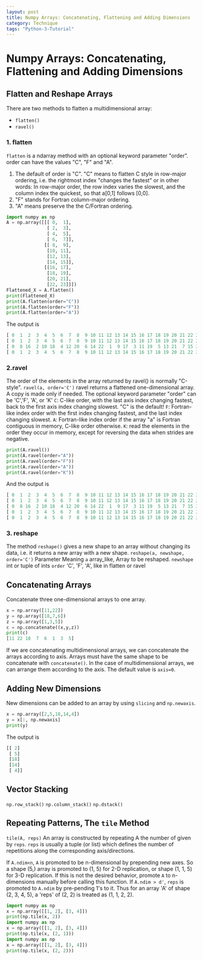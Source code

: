 ```yaml
---
layout: post
title: Numpy Arrays: Concatenating, Flattening and Adding Dimensions
category: Technique
tags: "Python-3-Tutorial"
---
```


# Numpy Arrays: Concatenating, Flattening and Adding Dimensions

## Flatten and Reshape Arrays
There are two methods to flatten a multidimensional array:
* `flatten()`
* `ravel()`

### 1. flatten
`flatten` is a ndarray method with an optional keyword parameter "order". order can have the values "C", "F" and "A". 
1. The default of order is "C". "C" means to flatten C style in row-major ordering, i.e. the rightmost index "changes the fastest" or in other words: In row-major order, the row index varies the slowest, and the column index the quickest, so that a[0,1] follows [0,0].
2. "F" stands for Fortran column-major ordering. 
3. "A" means preserve the the C/Fortran ordering.

```python
import numpy as np
A = np.array([[[ 0,  1],
               [ 2,  3],
               [ 4,  5],
               [ 6,  7]],
              [[ 8,  9],
               [10, 11],
               [12, 13],
               [14, 15]],
              [[16, 17],
               [18, 19],
               [20, 21],
               [22, 23]]])
Flattened_X = A.flatten()
print(Flattened_X)
print(A.flatten(order="C"))
print(A.flatten(order="F"))
print(A.flatten(order="A"))
```

The output is

```python
[ 0  1  2  3  4  5  6  7  8  9 10 11 12 13 14 15 16 17 18 19 20 21 22 23]
[ 0  1  2  3  4  5  6  7  8  9 10 11 12 13 14 15 16 17 18 19 20 21 22 23]
[ 0  8 16  2 10 18  4 12 20  6 14 22  1  9 17  3 11 19  5 13 21  7 15 23]
[ 0  1  2  3  4  5  6  7  8  9 10 11 12 13 14 15 16 17 18 19 20 21 22 23]
```

### 2.ravel
The order of the elements in the array returned by ravel() is normally "C-style".
`ravel(a, order='C')`
ravel returns a flattened one-dimensional array. A copy is made only if needed.
The optional keyword parameter "order" can be 'C','F', 'A', or 'K'
`C`: C-like order, with the last axis index changing fastest, back to the first axis index changing slowest. "C" is the default!
`F`: Fortran-like index order with the first index changing fastest, and the last index changing slowest.
`A`: Fortran-like index order if the array "a" is Fortran contiguous in memory, C-like order otherwise.
`K`: read the elements in the order they occur in memory, except for reversing the data when strides are negative.

```python
print(A.ravel())
print(A.ravel(order="A"))
print(A.ravel(order="F"))
print(A.ravel(order="A"))
print(A.ravel(order="K"))
```

And the output is 

```python
[ 0  1  2  3  4  5  6  7  8  9 10 11 12 13 14 15 16 17 18 19 20 21 22 23]
[ 0  1  2  3  4  5  6  7  8  9 10 11 12 13 14 15 16 17 18 19 20 21 22 23]
[ 0  8 16  2 10 18  4 12 20  6 14 22  1  9 17  3 11 19  5 13 21  7 15 23]
[ 0  1  2  3  4  5  6  7  8  9 10 11 12 13 14 15 16 17 18 19 20 21 22 23]
[ 0  1  2  3  4  5  6  7  8  9 10 11 12 13 14 15 16 17 18 19 20 21 22 23]
```

### 3. reshape
The method `reshape()` gives a new shape to an array without changing its data, i.e. it returns a new array with a new shape.
`reshape(a, newshape, order='C')`
Parameter 	Meaning
`a` 			array_like, Array to be reshaped.
`newshape` 	int or tuple of ints
`order`		'C', 'F', 'A', like in flatten or ravel

## Concatenating Arrays
Concatenate three one-dimensional arrays to one array.

```python
x = np.array([11,22])
y = np.array([18,7,6])
z = np.array([1,3,5])
c = np.concatenate((x,y,z))
print(c)
[11 22 18  7  6  1  3  5]
```

If we are concatenating multidimensional arrays, we can concatenate the arrays according to axis. Arrays must have the same shape to be concatenate with `concatenate()`. In the case of multidimensional arrays, we can arrange them according to the axis. The default value is `axis=0`.

## Adding New Dimensions
New dimensions can be added to an array by using `slicing` and `np.newaxis`.

```python
x = np.array([2,5,18,14,4])
y = x[:, np.newaxis]
print(y)
```

The output is

```python
[[ 2]
 [ 5]
 [18]
 [14]
 [ 4]]
```

## Vector Stacking
`np.row_stack()`
`np.column_stack()`
`np.dstack()`

## Repeating Patterns, The `tile` Method
`tile(A, reps)`
An array is constructed by repeating A the number of given by `reps`.
`reps` is usually a tuple (or list) which defines the number of repetitions along the corresponding axis/directions.

If `A.ndim<n`, `A` is promoted to be n-dimensional by prepending new axes. So a shape (5,) array is promoted to (1, 5) for 2-D replication, or shape (1, 1, 5) for 3-D replication. If this is not the desired behavior, promote `A` to n-dimensions manually before calling this function.
If `A.ndim > d'`, `reps` is promoted to `A.ndim` by pre-pending 1's to it.
Thus for an array 'A' of shape (2, 3, 4, 5), a 'reps' of (2, 2) is treated as (1, 1, 2, 2).

```python
import numpy as np
x = np.array([[1, 2], [3, 4]])
print(np.tile(x, 2))
import numpy as np
x = np.array([[1, 2], [3, 4]])
print(np.tile(x, (2, 1)))
import numpy as np
x = np.array([[1, 2], [3, 4]])
print(np.tile(x, (2, 2)))
```
 
